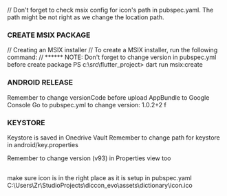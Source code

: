 // Don't forget to check msix config for icon's path in pubspec.yaml. The path might be not right as we change the location path.

### CREATE MSIX PACKAGE
// Creating an MSIX installer
// To create a MSIX installer, run the following command:
// ****** NOTE: Don't forget to change version in pubspec.yml before create package
PS c:\src\flutter_project> dart run msix:create


### ANDROID RELEASE
Remember to change versionCode before upload AppBundle to Google Console
Go to pubspec.yml to change version: 1.0.2+2
f
### KEYSTORE
Keystore is saved in Onedrive Vault
Remember to change path for keystore in android/key.properties

Remember to change version (v93) in Properties view too

##
make sure icon is in the right place as it is setup in pubspec.yaml
C:\Users\Zr\StudioProjects\diccon_evo\assets\dictionary\icon.ico